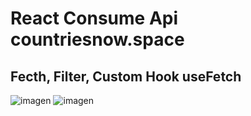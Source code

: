 # React Consume Api countriesnow.space
## Fecth, Filter, Custom Hook useFetch

![imagen](https://user-images.githubusercontent.com/52834318/177049365-804bd525-d955-48c5-9294-30bb026b0c0e.png)
![imagen](https://user-images.githubusercontent.com/52834318/177049371-ac3d2629-f154-48f5-8e52-b502118d303b.png)
